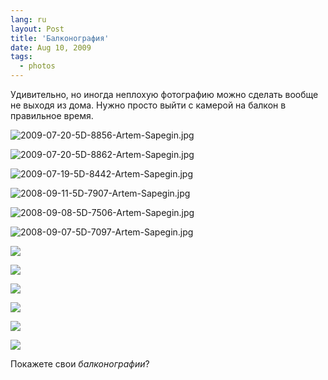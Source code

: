 ```yaml
---
lang: ru
layout: Post
title: 'Балконография'
date: Aug 10, 2009
tags:
  - photos
---
```


Удивительно, но иногда неплохую фотографию можно сделать вообще не выходя из дома. Нужно просто выйти с камерой на балкон в правильное время.

![2009-07-20-5D-8856-Artem-Sapegin.jpg](photo://423)

<!--more-->

![2009-07-20-5D-8862-Artem-Sapegin.jpg](photo://424)

![2009-07-19-5D-8442-Artem-Sapegin.jpg](photo://416)

![2008-09-11-5D-7907-Artem-Sapegin.jpg](photo://606)

![2008-09-08-5D-7506-Artem-Sapegin.jpg](photo://590)

![2008-09-07-5D-7097-Artem-Sapegin.jpg](photo://560)

![](http://wow.sapegin.me/2V1k031X1H10/Sapegin-Artem-20D-2007-10-14-445-4535.jpg)

![](http://wow.sapegin.me/211G3L0F2x2G/Sapegin-Artem-20D-2007-10-14-445-4526.jpg)

![](http://wow.sapegin.me/3E0g020o2B2f/Sapegin-Artem-20D-2007-04-30-309-0994.jpg)

![](http://wow.sapegin.me/2U370p1h0E3X/Sapegin-Artem-20D-2007-04-30-309-0980.jpg)

![](http://wow.sapegin.me/1R221R2n3R3i/Sapegin-Artem-20D-2007-04-23-308-0886.jpg)

![](http://wow.sapegin.me/1i2W2G1P3U3l/Sapegin-Artem-20D-2007-04-13-294-9401.jpg)

Покажете свои *балконографии*?
